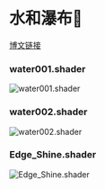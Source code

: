 # 水和瀑布🌊

[博文链接](https://llapuras.top/UnityShader-%E7%80%91%E5%B8%83/)

### water001.shader

![water001.shader](https://github.com/llapuras/ShaderLib/blob/master/Water/water001.gif)

### water002.shader

![water002.shader](https://github.com/llapuras/ShaderLib/blob/master/Water/water003.gif)

### Edge_Shine.shader

![Edge_Shine.shader](https://github.com/llapuras/ShaderLib/blob/master/Water/edge_shine.gif)

